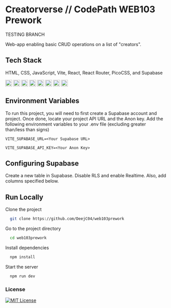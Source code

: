 
# Creatorverse // CodePath WEB103 Prework

TESTING BRANCH

Web-app enabling basic CRUD operations on a list of "creators".

## Tech Stack

HTML, CSS, JavaScript, Vite, React, React Router, PicoCSS, and Supabase

<a href="https://github.com/rackt/react-router" title="React Router"><img src="https://github.com/get-icon/geticon/raw/master/icons/react-router.svg" alt="React Router" width="21px" height="21px"></a>
<a href="https://reactjs.org/" title="React"><img src="https://github.com/get-icon/geticon/raw/master/icons/react.svg" alt="React" width="21px" height="21px"></a>
<a href="https://www.w3.org/TR/CSS/" title="CSS3"><img src="https://github.com/get-icon/geticon/raw/master/icons/css-3.svg" alt="CSS3" width="21px" height="21px"></a>
<a href="https://www.w3.org/TR/html5/" title="HTML5"><img src="https://github.com/get-icon/geticon/raw/master/icons/html-5.svg" alt="HTML5" width="21px" height="21px"></a>
<a href="https://developer.mozilla.org/en-US/docs/Web/JavaScript" title="JavaScript"><img src="https://github.com/get-icon/geticon/raw/master/icons/javascript.svg" alt="JavaScript" width="21px" height="21px"></a>
<a href="https://vitejs.dev/" title="Vite"><img src="https://github.com/get-icon/geticon/raw/master/icons/vite.svg" alt="Vite" width="21px" height="21px"></a>
<a href="https://picocss.com/docs/" title="PicoCSS"><img src="https://www.vectorlogo.zone/logos/picocss/picocss-icon.svg" alt="PicoCSS" width="21px" height="21px"></a>
<a href="https://supabase.com/" title="Supabase"><img src="https://seeklogo.com/images/S/supabase-logo-DCC676FFE2-seeklogo.com.png" alt="Supabase" width="21px" height="21px"></a>
## Environment Variables

To run this project, you will need to first create a Supabase account and project. Once done, locate your project API URL and the Anon key. Add the following environment variables to your .env file (excluding greater than/less than signs)

`VITE_SUPABASE_URL=<Your Supabase URL>`

`VITE_SUPABASE_API_KEY=<Your Anon Key>`

## Configuring Supabase 

Create a new table in Supabase. Disable RLS and enable Realtime. Also, add columns specified below.


## Run Locally

Clone the project

```bash
  git clone https://github.com/DeejC04/web103prework
```

Go to the project directory

```bash
  cd web103prework
```

Install dependencies

```bash
  npm install
```

Start the server

```bash
  npm run dev
```

### License

[![MIT License](https://img.shields.io/badge/License-MIT-green.svg)](https://choosealicense.com/licenses/mit/)

